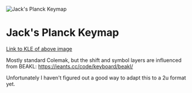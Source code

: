 ![Jack's Planck Keymap](https://i.imgur.com/763RLNC.png)

# Jack's Planck Keymap

[Link to KLE of above image](http://www.keyboard-layout-editor.com/#/gists/8d5e8d5ee3884333bc5c4a231035f145)

Mostly standard Colemak, but the shift and symbol layers are influenced from BEAKL: https://ieants.cc/code/keyboard/beakl/

Unfortunately I haven't figured out a good way to adapt this to a 2u format yet.